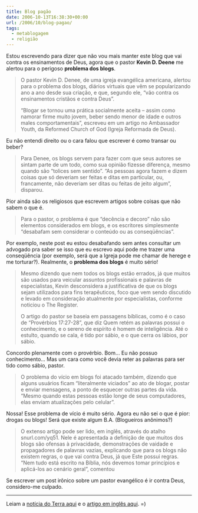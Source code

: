 ```yaml
---
title: Blog pagão
date: 2006-10-13T16:38:30+00:00
url: /2006/10/blog-pagao/
tags:
  - metablogagem
  - religião
---
```


Estou escrevendo para dizer que não vou mais manter este blog que vai contra os ensinamentos de Deus, agora que o pastor **Kevin D. Deene** me alertou para o perigoso **problema dos blogs**.

> O pastor Kevin D. Denee, de uma igreja evangélica americana, alertou para o problema dos blogs, diários virtuais que vêm se popularizando ano a ano desde sua criação, e que, segundo ele, “vão contra os ensinamentos cristãos e contra Deus”.
>
> “Blogar se tornou uma prática socialmente aceita – assim como namorar firme muito jovem, beber sendo menor de idade e outros males comportamentais”, escreveu em um artigo no Ambassador Youth, da Reformed Church of God (Igreja Reformada de Deus).

Eu não entendi direito ou o cara falou que escrever é como transar ou beber?

> Para Denee, os blogs servem para fazer com que seus autores se sintam parte de um todo, como sua opinião fizesse diferença, mesmo quando são “tolices sem sentido”. “As pessoas agora fazem e dizem coisas que só deveriam ser feitas e ditas em particular, ou, francamente, não deveriam ser ditas ou feitas de jeito algum”, disparou.

Pior ainda são os religiosos que escrevem artigos sobre coisas que não sabem o que é.

> Para o pastor, o problema é que “decência e decoro” não são elementos considerados em blogs, e os escritores simplesmente “desabafam sem considerar o conteúdo ou as conseqüências”.

Por exemplo, neste post eu estou desabafando sem antes consultar um advogado pra saber se isso que eu escrevo aqui pode me trazer uma conseqüência (por exemplo, será que a Igreja pode me chamar de herege e me torturar?). Realmente, o **problema dos blogs** é muito sério!

> Mesmo dizendo que nem todos os blogs estão errados, já que muitos são usados para veicular assuntos profissionais e palavras de especialistas, Kevin desconsidera a justificativa de que os blogs sejam utilizados para fins terapêuticos, foco que vem sendo discutido e levado em consideração atualmente por especialistas, conforme noticiou o The Register.
>
> O artigo do pastor se baseia em passagens bíblicas, como é o caso de “Provérbios 17:27-28”, que diz Quem retém as palavras possui o conhecimento, e o sereno de espírito é homem de inteligência. Até o estulto, quando se cala, é tido por sábio, e o que cerra os lábios, por sábio.

Concordo plenamente com o provérbio. Bom… Eu não possuo conhecimento… Mas um cara como você devia reter as palavras para ser tido como sábio, pastor.

> O problema do vício em blogs foi atacado também, dizendo que alguns usuários ficam “literalmente viciados” ao ato de blogar, postar e enviar mensagens, a ponto de esquecer outras partes da vida. “Mesmo quando estas pessoas estão longe de seus computadores, elas enviam atualizações pelo celular”.

Nossa! Esse problema de vício é muito sério. Agora eu não sei o que é pior: drogas ou blogs! Será que existe algum B.A. (Blogueiros anônimos?)

> O extenso artigo pode ser lido, em inglês, através do atalho snurl.com/yq51. Nele é apresentada a definição de que muitos dos blogs são ofensas à privacidade, demonstrações de vaidade e propagadores de palavras vazias, explicando que para os blogs não existem regras, o que vai contra Deus, já que Este possui regras. “Nem tudo está escrito na Bíblia, nós devemos tomar princípios e aplicá-los ao cenário geral”, comentou

Se escrever um post irônico sobre um pastor evangélico é ir contra Deus, considero-me culpado.

---

Leiam a [notícia do Terra aqui][1] e o [artigo em inglês aqui][2]. =)

[1]: http://tecnologia.terra.com.br/interna/0,,OI1189199-EI4802,00.html
[2]: http://snurl.com/yq51
